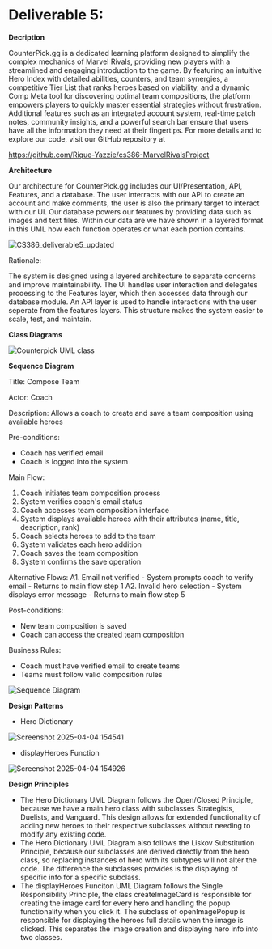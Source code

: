 # Deliverable 5:

**Decription**

CounterPick.gg is a dedicated learning platform designed to simplify the complex mechanics of Marvel Rivals, providing new players with a streamlined and engaging introduction to the game. By featuring an intuitive Hero Index with detailed abilities, counters, and team synergies, a competitive Tier List that ranks heroes based on viability, and a dynamic Comp Meta tool for discovering optimal team compositions, the platform empowers players to quickly master essential strategies without frustration. Additional features such as an integrated account system, real-time patch notes, community insights, and a powerful search bar ensure that users have all the information they need at their fingertips. For more details and to explore our code, visit our GitHub repository at

https://github.com/Rique-Yazzie/cs386-MarvelRivalsProject

**Architecture**

Our architecture for CounterPick.gg includes our UI/Presentation, API, Features, and a database. The user interracts with our API to create an account and make comments, the user is also the primary target to interact with our UI. Our database powers our features by providing data such as images and text files. Within our data are we have shown in a layered format in this UML how each function operates or what each portion contains.

![CS386_deliverable5_updated](https://github.com/user-attachments/assets/beb19a7a-d9e3-4286-b993-2d99ac3f9605)

Rationale:

The system is designed using a layered architecture to separate concerns and improve maintainability. The UI handles user interaction and delegates prcoessing to the Features layer, which then accesses data through our database module. An API layer is used to handle interactions with the user seperate from the features layers. This structure makes the system easier to scale, test, and maintain.

**Class Diagrams**

![Counterpick UML class](https://github.com/user-attachments/assets/9c23bdba-206b-4d9f-817a-bfbd5e363a3b)


**Sequence Diagram**

Title: Compose Team

Actor: Coach

Description: Allows a coach to create and save a team composition using available heroes

Pre-conditions: 

- Coach has verified email
- Coach is logged into the system

Main Flow:
1. Coach initiates team composition process
2. System verifies coach's email status
3. Coach accesses team composition interface
4. System displays available heroes with their attributes (name, title, description, rank)
5. Coach selects heroes to add to the team
6. System validates each hero addition
7. Coach saves the team composition
8. System confirms the save operation

Alternative Flows:
A1. Email not verified
    - System prompts coach to verify email
    - Returns to main flow step 1
A2. Invalid hero selection
    - System displays error message
    - Returns to main flow step 5

Post-conditions:
- New team composition is saved
- Coach can access the created team composition

Business Rules:
- Coach must have verified email to create teams
- Teams must follow valid composition rules

![Sequence Diagram](https://github.com/user-attachments/assets/9437f568-60ec-4d64-aede-d5d2b71824e9)

**Design Patterns**

- Hero Dictionary

![Screenshot 2025-04-04 154541](https://github.com/user-attachments/assets/9f631fad-c5cc-409c-9b28-7616726395c1)

- displayHeroes Function

![Screenshot 2025-04-04 154926](https://github.com/user-attachments/assets/050f9f0f-eeac-45c5-a1f5-d5ed11ff3a10)



**Design Principles**
- The Hero Dictionary UML Diagram follows the Open/Closed Principle, because we have a main hero class with subclasses Strategists, Duelists, and Vanguard. This design allows for extended functionality of adding new heroes to their respective subclasses without needing to modify any existing code.
- The Hero Dictionary UML Diagram also follows the Liskov Substitution Principle, because our subclasses are derived directly from the hero class, so replacing instances of hero with its subtypes will not alter the code. The difference the subclasses provides is the displaying of specific info for a specific subclass.
- The displayHeroes Funciton UML Diagram follows the Single Responsibility Principle, the class createImageCard is responsible for creating the image card for every hero and handling the popup functionality when you click it. The subclass of openImagePopup is responsible for displaying the heroes full details when the image is clicked. This separates the image creation and displaying hero info into two classes.


